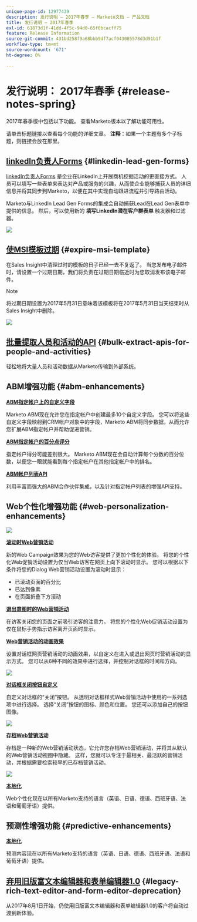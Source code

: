 ```yaml
---
unique-page-id: 12977439
description: 发行说明 — 2017年春季 — Marketo文档 — 产品文档
title: 发行说明 — 2017年春季
exl-id: 61873d1f-41dd-4f5c-94d0-65f0bcacff75
feature: Release Information
source-git-commit: 431bd258f9a68bbb9df7acf043085578d3d91b1f
workflow-type: tm+mt
source-wordcount: '671'
ht-degree: 0%

---
```


# 发行说明： 2017年春季 {#release-notes-spring}

2017年春季版中包括以下功能。 查看Marketo版本以了解功能可用性。

请单击标题链接以查看每个功能的详细文章。 **注释**：如果一个主题有多个子标题，则链接会放在那里。

## [linkedIn负责人Forms](/help/marketo/product-docs/demand-generation/social/social-functions/set-up-linkedin-lead-gen-forms.md) {#linkedin-lead-gen-forms}

[linkedIn负责人Forms](https://business.linkedin.com/marketing-solutions/native-advertising/lead-gen-ads) 是企业在LinkedIn上开展商机挖掘活动的更直接方式。 人员可以填写一些表单来表达对产品或服务的兴趣，从而使企业能够捕获人员的详细信息并将其同步到Marketo，以便在其中实现自动跟进流程并引导路由活动。

Marketo与LinkedIn Lead Gen Forms的集成会自动捕获Lead在Lead Gen表单中提供的信息。 然后，可以使用新的 **填写LinkedIn潜在客户群表单** 触发器和过滤器。

![](assets/release-notes-image.png)

## [使MSI模板过期](/help/marketo/product-docs/marketo-sales-insight/msi-for-salesforce/features/actions-in-the-msi-panel/send-marketo-email/publish-an-email-to-sales-insight.md) {#expire-msi-template}

在Sales Insight中清理过时的模板的日子已经一去不复返了。 当您发布电子邮件时，请设置一个过期日期，我们将负责在过期日期临近时为您取消发布该电子邮件。

>[!NOTE]
>
>将过期日期设置为2017年5月31日意味着该模板将在2017年5月31日当天结束时从Sales Insight中删除。

![](assets/four-281-29.png)

## [批量提取人员和活动的API](https://developers.marketo.com/rest-api/bulk-extract/) {#bulk-extract-apis-for-people-and-activities}

轻松地将大量人员和活动数据从Marketo传输到外部系统。

## ABM增强功能 {#abm-enhancements}

**[ABM指定帐户上的自定义字段](https://docs.marketo.com/x/1wnG)**

Marketo ABM现在允许您在指定帐户中创建最多10个自定义字段。 您可以将这些自定义字段映射到CRM帐户对象中的字段，Marketo ABM将同步数据，从而允许您扩展ABM指定帐户并帮助促进营销。

**[ABM指定帐户的百分点评分](https://docs.marketo.com/display/docs/assets/abmpercentiles.png)**

指定帐户得分可能差别很大。 Marketo ABM现在会自动计算每个分数的百分位数，以便您一眼就能看到每个指定帐户在其他指定帐户中的排名。

**[ABM帐户列表API](https://developers.marketo.com/rest-api/lead-database/named-account-lists/)**

利用丰富而强大的ABM合作伙伴集成，以及针对指定帐户列表的增强API支持。

## Web个性化增强功能 {#web-personalization-enhancements}

![](assets/dialogoptions.png)

**[滚动时Web营销活动](/help/marketo/product-docs/web-personalization/working-with-web-campaigns/set-how-your-web-campaign-displays.md)**

新的Web Campaign效果为您的Web访客提供了更加个性化的体验。 将您的个性化Web促销活动设置为仅当Web访客在网页上向下滚动时显示。 您可以根据以下条件将您的Dialog Web营销活动设置为滚动时显示：

* 已滚动页面的百分比
* 已达到像素
* 在页面折叠下方滚动

**[退出意图时的Web营销活动](/help/marketo/product-docs/web-personalization/working-with-web-campaigns/set-how-your-web-campaign-displays.md)**

在访客关闭您的页面之前吸引访客的注意力。 将您的个性化Web促销活动设置为仅在鼠标手势指示访客离开页面时显示。

**[Web营销活动的动画效果](/help/marketo/product-docs/web-personalization/working-with-web-campaigns/create-a-new-dialog-web-campaign.md)**

设置对话框网页营销活动的动画效果，以自定义在进入或退出网页时营销活动的显示方式。 您可以从6种不同的效果中进行选择，并控制对话框的时间和方向。

![](assets/animationoptins.png)

**[对话框关闭按钮自定义](/help/marketo/product-docs/web-personalization/working-with-web-campaigns/create-a-new-dialog-web-campaign.md)**

自定义对话框的“关闭”按钮。 从透明对话框样式Web营销活动中使用的一系列选项中进行选择。 选择“关闭”按钮的图标、颜色和位置。 您还可以添加自己的按钮图像。

![](assets/dialog-button-fill-5b1-5d.png)

**[存档Web营销活动](/help/marketo/product-docs/web-personalization/working-with-web-campaigns/archive-a-web-campaign.md)**

存档是一种新的Web营销活动状态，它允许您存档Web营销活动，并将其从默认的Web营销活动视图中隐藏。 这样，您就可以专注于最相关、最活跃的营销活动，并根据需要检索较早的已存档营销活动。

![](assets/archive-campaign-5b2-5d.png)

**[本地化](/help/marketo/product-docs/administration/settings/select-your-language-locale-and-time-zone.md)**

Web个性化现在以所有Marketo支持的语言（英语、日语、德语、西班牙语、法语和葡萄牙语）提供。

## 预测性增强功能 {#predictive-enhancements}

**[本地化](/help/marketo/product-docs/administration/settings/select-your-language-locale-and-time-zone.md)**

预测内容现在以所有Marketo支持的语言（英语、日语、德语、西班牙语、法语和葡萄牙语）提供。

## [弃用旧版富文本编辑器和表单编辑器1.0](https://nation.marketo.com/docs/DOC-4315) {#legacy-rich-text-editor-and-form-editor-deprecation}

从2017年8月1日开始，仍使用旧版富文本编辑器和表单编辑器1.0的客户将自动过渡到新体验。
